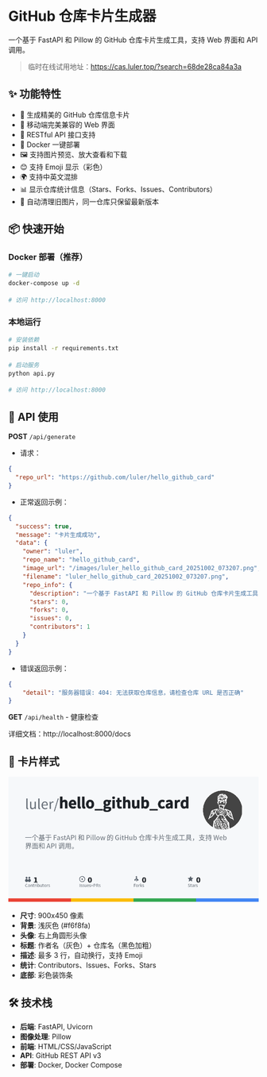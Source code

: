 # GitHub 仓库卡片生成器

一个基于 FastAPI 和 Pillow 的 GitHub 仓库卡片生成工具，支持 Web 界面和 API 调用。

> 临时在线试用地址：https://cas.luler.top/?search=68de28ca84a3a

## ✨ 功能特性

- 🎨 生成精美的 GitHub 仓库信息卡片
- 📱 移动端完美兼容的 Web 界面
- 🚀 RESTful API 接口支持
- 🐳 Docker 一键部署
- 🖼️ 支持图片预览、放大查看和下载
- 😊 支持 Emoji 显示（彩色）
- 🌍 支持中英文混排
- 📊 显示仓库统计信息（Stars、Forks、Issues、Contributors）
- 🔄 自动清理旧图片，同一仓库只保留最新版本

## 📦 快速开始

### Docker 部署（推荐）

```bash
# 一键启动
docker-compose up -d

# 访问 http://localhost:8000
```

### 本地运行

```bash
# 安装依赖
pip install -r requirements.txt

# 启动服务
python api.py

# 访问 http://localhost:8000
```

## 🔌 API 使用

**POST** `/api/generate`
- 请求：
```json
{
  "repo_url": "https://github.com/luler/hello_github_card"
}
```
- 正常返回示例：
```json
{
  "success": true,
  "message": "卡片生成成功",
  "data": {
    "owner": "luler",
    "repo_name": "hello_github_card",
    "image_url": "/images/luler_hello_github_card_20251002_073207.png",
    "filename": "luler_hello_github_card_20251002_073207.png",
    "repo_info": {
      "description": "一个基于 FastAPI 和 Pillow 的 GitHub 仓库卡片生成工具，支持 Web 界面和 API 调用。",
      "stars": 0,
      "forks": 0,
      "issues": 0,
      "contributors": 1
    }
  }
}
```
- 错误返回示例：
```json
{
    "detail": "服务器错误: 404: 无法获取仓库信息，请检查仓库 URL 是否正确"
}
```

**GET** `/api/health` - 健康检查

详细文档：http://localhost:8000/docs

## 🎨 卡片样式

![](example.png)

- **尺寸**: 900x450 像素
- **背景**: 浅灰色 (#f6f8fa)
- **头像**: 右上角圆形头像
- **标题**: 作者名（灰色）+ 仓库名（黑色加粗）
- **描述**: 最多 3 行，自动换行，支持 Emoji
- **统计**: Contributors、Issues、Forks、Stars
- **底部**: 彩色装饰条

## 🛠️ 技术栈

- **后端**: FastAPI, Uvicorn
- **图像处理**: Pillow
- **前端**: HTML/CSS/JavaScript
- **API**: GitHub REST API v3
- **部署**: Docker, Docker Compose
